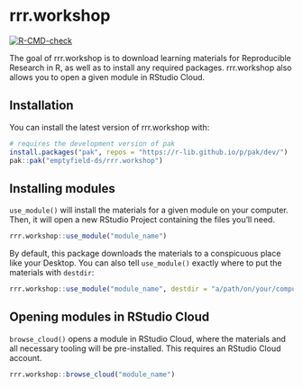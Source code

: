 
<!-- README.md is generated from README.Rmd. Please edit that file -->

# rrr.workshop

<!-- badges: start -->

[![R-CMD-check](https://github.com/emptyfield-ds/rrr.workshop/workflows/R-CMD-check/badge.svg)](https://github.com/emptyfield-ds/rrr.workshop/actions)
<!-- badges: end -->

The goal of rrr.workshop is to download learning materials for
Reproducible Research in R, as well as to install any required packages.
rrr.workshop also allows you to open a given module in RStudio Cloud.

## Installation

You can install the latest version of rrr.workshop with:

``` r
# requires the development version of pak
install.packages("pak", repos = "https://r-lib.github.io/p/pak/dev/")
pak::pak("emptyfield-ds/rrr.workshop")
```

## Installing modules

`use_module()` will install the materials for a given module on your
computer. Then, it will open a new RStudio Project containing the files
you’ll need.

``` r
rrr.workshop::use_module("module_name")
```

By default, this package downloads the materials to a conspicuous place
like your Desktop. You can also tell `use_module()` exactly where to put
the materials with `destdir`:

``` r
rrr.workshop::use_module("module_name", destdir = "a/path/on/your/computer")
```

## Opening modules in RStudio Cloud

`browse_cloud()` opens a module in RStudio Cloud, where the materials
and all necessary tooling will be pre-installed. This requires an
RStudio Cloud account.

``` r
rrr.workshop::browse_cloud("module_name")
```
